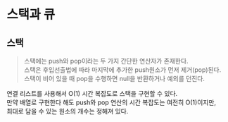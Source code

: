 # 스택과 큐


## 스택

> 스택에는 push와 pop이라는 두 가지 간단한 연산자가 존재한다.   
> 스택은 후입선출법에 따라 마지막에 추가한 push원소가 먼저 제거(pop)된다.   
> 스택이 비어 있을 때 pop을 수행하면 null을 반환하거나 예외를 던진다.

연결 리스트를 사용해서 O(1) 시간 복잡도로 스택을 구현할 수 있다.   
만약 배열로 구현한다 해도 push와 pop 연산의 시간 복잡도는 여전히 O(1)이지만,  
최대로 담을 수 있는 원소의 개수는 정해져 있다.

